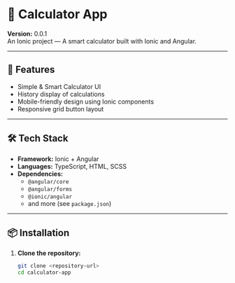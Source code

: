 # 📱 Calculator App

**Version:** 0.0.1  
An Ionic project — A smart calculator built with Ionic and Angular.

---

## 🚀 Features
- Simple & Smart Calculator UI
- History display of calculations
- Mobile-friendly design using Ionic components
- Responsive grid button layout

---

## 🛠️ Tech Stack
- **Framework:** Ionic + Angular
- **Languages:** TypeScript, HTML, SCSS
- **Dependencies:**  
  - `@angular/core`
  - `@angular/forms`
  - `@ionic/angular`
  - and more (see `package.json`)

---

## 📦 Installation

1. **Clone the repository:**
   ```bash
   git clone <repository-url>
   cd calculator-app
